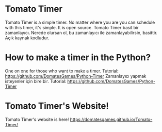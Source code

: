 # Tomato Timer
Tomato Timer is a simple timer.
No matter where you are you can schedule with this timer, it's simple. It is open source.
Tomato Timer basit bir zamanlayıcı.
Nerede olursan ol, bu zamanlayıcı ile zamanlayabilirsin, basittir. Açık kaynak kodludur. 
# How to make a timer in the Python?
One on one for those who want to make a timer. Tutorial: https://github.com/DomatesGames/Python-Timer
Zamanlayıcı yapmak isteyenler için bire bir. Tutorial: https://github.com/DomatesGames/Python-Timer

# Tomato Timer's Website!
Tomato Timer's website is here! https://domatesgames.github.io/Tomato-Timer/
